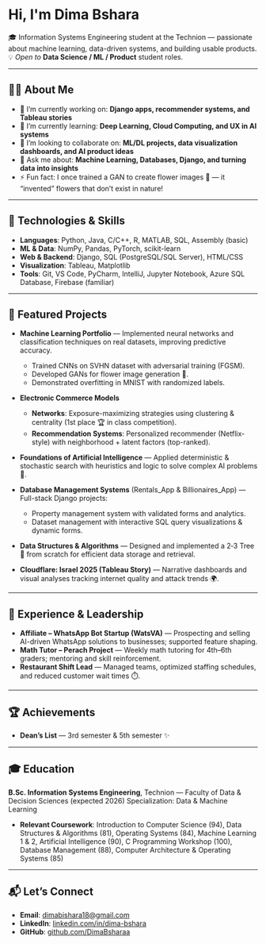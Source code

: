 # Hi, I'm Dima Bshara 

🎓 Information Systems Engineering student at the Technion — passionate about machine learning, data-driven systems, and building usable products.
💡 *Open to* **Data Science / ML / Product** student roles.

---

## 👩‍💻 About Me

* 🔭 I’m currently working on: **Django apps, recommender systems, and Tableau stories**
* 🌱 I’m currently learning: **Deep Learning, Cloud Computing, and UX in AI systems**
* 👯 I’m looking to collaborate on: **ML/DL projects, data visualization dashboards, and AI product ideas**
* 💬 Ask me about: **Machine Learning, Databases, Django, and turning data into insights**
* ⚡ Fun fact: I once trained a GAN to create flower images 🌸 — it “invented” flowers that don’t exist in nature!

---

## 🔧 Technologies & Skills

* **Languages**: Python, Java, C/C++, R, MATLAB, SQL, Assembly (basic)
* **ML & Data**: NumPy, Pandas, PyTorch, scikit-learn
* **Web & Backend**: Django, SQL (PostgreSQL/SQL Server), HTML/CSS
* **Visualization**: Tableau, Matplotlib
* **Tools**: Git, VS Code, PyCharm, IntelliJ, Jupyter Notebook, Azure SQL Database, Firebase (familiar)

---

## 🌟 Featured Projects

* **Machine Learning Portfolio** — Implemented neural networks and classification techniques on real datasets, improving predictive accuracy.

  * Trained CNNs on SVHN dataset with adversarial training (FGSM).
  * Developed GANs for flower image generation 🌸.
  * Demonstrated overfitting in MNIST with randomized labels.

* **Electronic Commerce Models**

  * **Networks**: Exposure-maximizing strategies using clustering & centrality (1st place 🏆 in class competition).
  * **Recommendation Systems**: Personalized recommender (Netflix-style) with neighborhood + latent factors (top-ranked).

* **Foundations of Artificial Intelligence** — Applied deterministic & stochastic search with heuristics and logic to solve complex AI problems 🤖.

* **Database Management Systems** (Rentals\_App & Billionaires\_App) — Full-stack Django projects:

  * Property management system with validated forms and analytics.
  * Dataset management with interactive SQL query visualizations & dynamic forms.

* **Data Structures & Algorithms** — Designed and implemented a 2‑3 Tree 🌲 from scratch for efficient data storage and retrieval.

* **Cloudflare: Israel 2025 (Tableau Story)** — Narrative dashboards and visual analyses tracking internet quality and attack trends 🌍.

---

## 🧪 Experience & Leadership

* **Affiliate – WhatsApp Bot Startup (WatsVA)** — Prospecting and selling AI-driven WhatsApp solutions to businesses; supported feature shaping.
* **Math Tutor – Perach Project** — Weekly math tutoring for 4th–6th graders; mentoring and skill reinforcement.
* **Restaurant Shift Lead** — Managed teams, optimized staffing schedules, and reduced customer wait times ⏱️.

---

## 🏆 Achievements

* **Dean’s List** — 3rd semester & 5th semester ✨

---

## 🎓 Education

**B.Sc. Information Systems Engineering**, Technion — Faculty of Data & Decision Sciences (expected 2026)
Specialization: Data & Machine Learning

* **Relevant Coursework**: Introduction to Computer Science (94), Data Structures & Algorithms (81), Operating Systems (84), Machine Learning 1 & 2, Artificial Intelligence (90), C Programming Workshop (100), Database Management (88), Computer Architecture & Operating Systems (85)

---

## 📬 Let’s Connect

* **Email**: [dimabishara18@gmail.com](mailto:dimabishara18@gmail.com)
* **LinkedIn**: [linkedin.com/in/dima-bshara](https://www.linkedin.com/in/dima-bshara/)
* **GitHub**: [github.com/DimaBsharaa](https://github.com/DimaBsharaa)
